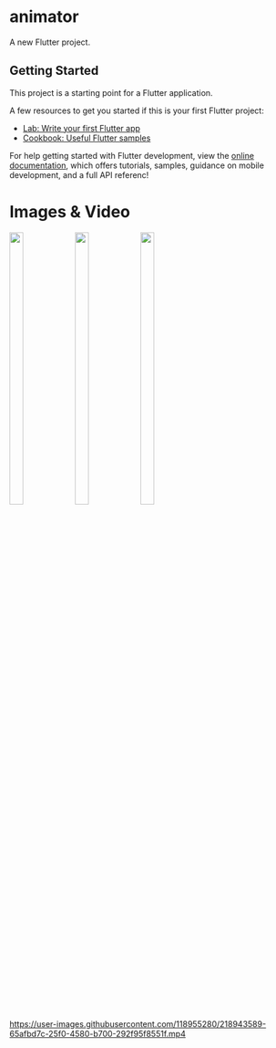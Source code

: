 # animator

A new Flutter project.

## Getting Started

This project is a starting point for a Flutter application.

A few resources to get you started if this is your first Flutter project:

- [Lab: Write your first Flutter app](https://docs.flutter.dev/get-started/codelab)
- [Cookbook: Useful Flutter samples](https://docs.flutter.dev/cookbook)

For help getting started with Flutter development, view the
[online documentation](https://docs.flutter.dev/), which offers tutorials,
samples, guidance on mobile development, and a full API referenc!

# Images & Video
<p float="center">

<img src="https://user-images.githubusercontent.com/118955280/218943415-82490e3a-2651-494c-a2f6-b0e2a8343f58.png" width=22% height=35%>
<img src="https://user-images.githubusercontent.com/118955280/218943421-524add75-40ab-4550-96e3-e4c038dbdd3d.png" width=22% height=35%>
<img src="https://user-images.githubusercontent.com/118955280/218943426-6802b638-7c1a-4417-b77c-f14ccdea6476.png" width=22% height=35%>


https://user-images.githubusercontent.com/118955280/218943589-65afbd7c-25f0-4580-b700-292f95f8551f.mp4



</p>
